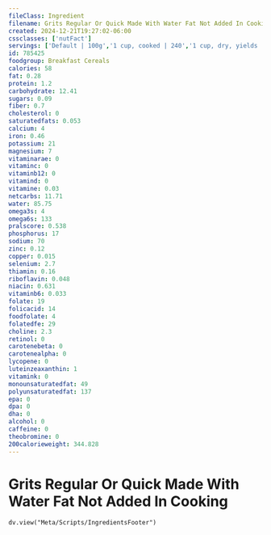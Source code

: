 ```yaml
---
fileClass: Ingredient
filename: Grits Regular Or Quick Made With Water Fat Not Added In Cooking
created: 2024-12-21T19:27:02-06:00
cssclasses: ['nutFact']
servings: ['Default | 100g','1 cup, cooked | 240','1 cup, dry, yields | 965','1 oz, dry, yields | 185']
id: 785425
foodgroup: Breakfast Cereals
calories: 58
fat: 0.28
protein: 1.2
carbohydrate: 12.41
sugars: 0.09
fiber: 0.7
cholesterol: 0
saturatedfats: 0.053
calcium: 4
iron: 0.46
potassium: 21
magnesium: 7
vitaminarae: 0
vitaminc: 0
vitaminb12: 0
vitamind: 0
vitamine: 0.03
netcarbs: 11.71
water: 85.75
omega3s: 4
omega6s: 133
pralscore: 0.538
phosphorus: 17
sodium: 70
zinc: 0.12
copper: 0.015
selenium: 2.7
thiamin: 0.16
riboflavin: 0.048
niacin: 0.631
vitaminb6: 0.033
folate: 19
folicacid: 14
foodfolate: 4
folatedfe: 29
choline: 2.3
retinol: 0
carotenebeta: 0
carotenealpha: 0
lycopene: 0
luteinzeaxanthin: 1
vitamink: 0
monounsaturatedfat: 49
polyunsaturatedfat: 137
epa: 0
dpa: 0
dha: 0
alcohol: 0
caffeine: 0
theobromine: 0
200calorieweight: 344.828
---
```


# Grits Regular Or Quick Made With Water Fat Not Added In Cooking

```dataviewjs
dv.view("Meta/Scripts/IngredientsFooter")
```